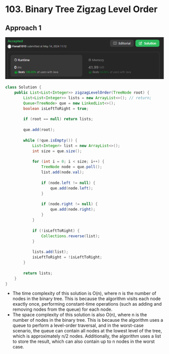 # 103. Binary Tree Zigzag Level Order

## Approach 1 

![alt text](image-2.png)

```java
class Solution {
    public List<List<Integer>> zigzagLevelOrder(TreeNode root) {
        List<List<Integer>> lists = new ArrayList<>(); // return;
        Queue<TreeNode> que = new LinkedList<>();
        boolean isLeftToRight = true;

        if (root == null) return lists;

        que.add(root);

        while (!que.isEmpty()) {
            List<Integer> list = new ArrayList<>();
            int size = que.size();

            for (int i = 0; i < size; i++) {
                TreeNode node = que.poll();
                list.add(node.val);

                if (node.left != null) {
                    que.add(node.left);
                }

                if (node.right != null) {
                    que.add(node.right);
                }
            }

            if (!isLeftToRight) {
                Collections.reverse(list);
            }

            lists.add(list);
            isLeftToRight = !isLeftToRight;
        }

        return lists;
    }
}
```

- The time complexity of this solution is O(n), where n is the number of nodes in the binary tree. This is because the algorithm visits each node exactly once, performing constant-time operations (such as adding and removing nodes from the queue) for each node.
- The space complexity of this solution is also O(n), where n is the number of nodes in the binary tree. This is because the algorithm uses a queue to perform a level-order traversal, and in the worst-case scenario, the queue can contain all nodes at the lowest level of the tree, which is approximately n/2 nodes. Additionally, the algorithm uses a list to store the result, which can also contain up to n nodes in the worst case.